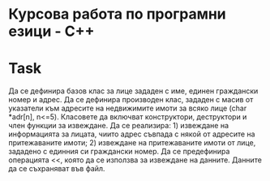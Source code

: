 # Курсова работа по програмни езици - C++

# Task
Да се дефинира базов клас за лице зададен с име, единен граждански номер и адрес. Да се дефинира производен клас, зададен с масив от указатели към адресите на недвижимите имоти за всяко лице (char *adr[n], n<=5). Класовете да включват конструктори, деструктори и член функции за извеждане. Да се реализира: 1) извеждане на информацията за лицата, чиито адрес съвпада с някой от адресите на притежаваните имоти; 2) извеждане на притежаваните имоти от лице, зададено с единния си граждански номер. Да се предефинира операцията <<, която да се използва за извеждане на данните. Данните да се съхраняват във файл.